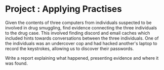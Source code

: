 # Project : Applying Practises

Given the contents of three computers from individuals suspected to be involved in drug smuggling, find evidence connecting the three individuals to the drug case. This involved finding discord and email caches which included hints towards conversations between the three individuals. One of the individuals was an undercover cop and had hacked another's laptop to record the keystrokes, allowing us to discover their passwords. 

Write a report explaining what happened, presenting evidence and where it was found.
